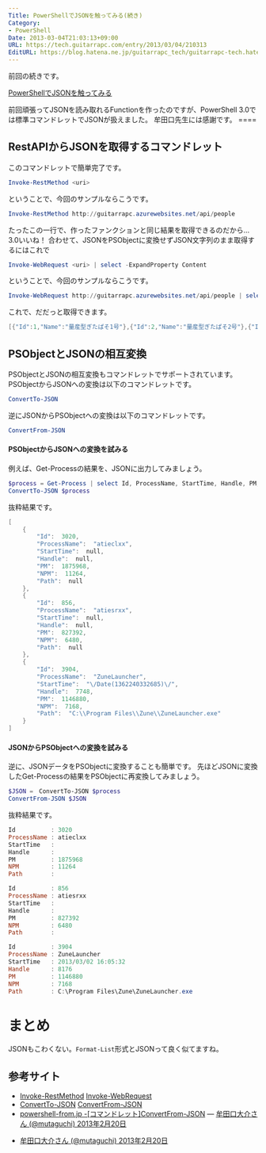 ```yaml
---
Title: PowerShellでJSONを触ってみる(続き)
Category:
- PowerShell
Date: 2013-03-04T21:03:13+09:00
URL: https://tech.guitarrapc.com/entry/2013/03/04/210313
EditURL: https://blog.hatena.ne.jp/guitarrapc_tech/guitarrapc-tech.hatenablog.com/atom/entry/6802418398340423764
---
```


<!--
Date: 2013-03-04T21:03:13+09:00
URL: https://tech.guitarrapc.com/entry/2013/03/04/210313
-->

前回の続きです。

[PowerShellでJSONを触ってみる](https://tech.guitarrapc.com/entry/2013/02/20/100238)

前回頑張ってJSONを読み取れるFunctionを作ったのですが、PowerShell 3.0では標準コマンドレットでJSONが扱えました。 牟田口先生には感謝です。 ====
## RestAPIからJSONを取得するコマンドレット
このコマンドレットで簡単完了です。

```ps1
Invoke-RestMethod <uri>
```

ということで、今回のサンプルならこうです。

```ps1
Invoke-RestMethod http://guitarrapc.azurewebsites.net/api/people
```

たったこの一行で、作ったファンクションと同じ結果を取得できるのだから…3.0いいね！ 合わせて、JSONをPSObjectに変換せずJSON文字列のまま取得するにはこれで

```ps1
Invoke-WebRequest <uri> | select -ExpandProperty Content
```

ということで、今回のサンプルならこうです。

```ps1
Invoke-WebRequest http://guitarrapc.azurewebsites.net/api/people | select -ExpandProperty Content
```

これで、だだっと取得できます。

```ps1
[{"Id":1,"Name":"量産型ぎたぱそ1号"},{"Id":2,"Name":"量産型ぎたぱそ2号"},{"Id":3,"Name":"量産型ぎたぱそ3号"},{"Id":4,"N......
```

## PSObjectとJSONの相互変換
PSObjectとJSONの相互変換もコマンドレットでサポートされています。 PSObjectからJSONへの変換は以下のコマンドレットです。

```ps1
ConvertTo-JSON
```

逆にJSONからPSObjectへの変換は以下のコマンドレットです。

```ps1
ConvertFrom-JSON
```

#### PSObjectからJSONへの変換を試みる
例えば、Get-Processの結果を、JSONに出力してみましょう。

```ps1
$process = Get-Process | select Id, ProcessName, StartTime, Handle, PM, NPM, Path
ConvertTo-JSON $process
```

抜粋結果です。

```ps1
[
	{
		"Id":  3020,
		"ProcessName":  "atieclxx",
		"StartTime":  null,
		"Handle":  null,
		"PM":  1875968,
		"NPM":  11264,
		"Path":  null
	},
	{
		"Id":  856,
		"ProcessName":  "atiesrxx",
		"StartTime":  null,
		"Handle":  null,
		"PM":  827392,
		"NPM":  6480,
		"Path":  null
	},
	{
		"Id":  3904,
		"ProcessName":  "ZuneLauncher",
		"StartTime":  "\/Date(1362240332685)\/",
		"Handle":  7748,
		"PM":  1146880,
		"NPM":  7168,
		"Path":  "C:\\Program Files\\Zune\\ZuneLauncher.exe"
	}
]
```

#### JSONからPSObjectへの変換を試みる
逆に、JSONデータをPSObjectに変換することも簡単です。 先ほどJSONに変換したGet-Processの結果をPSObjectに再変換してみましょう。

```ps1
$JSON =　ConvertTo-JSON $process
ConvertFrom-JSON $JSON
```

抜粋結果です。

```ps1
Id          : 3020
ProcessName : atieclxx
StartTime   :
Handle      :
PM          : 1875968
NPM         : 11264
Path        :

Id          : 856
ProcessName : atiesrxx
StartTime   :
Handle      :
PM          : 827392
NPM         : 6480
Path        :

Id          : 3904
ProcessName : ZuneLauncher
StartTime   : 2013/03/02 16:05:32
Handle      : 8176
PM          : 1146880
NPM         : 7168
Path        : C:\Program Files\Zune\ZuneLauncher.exe
```

# まとめ

JSONもこわくない。`Format-List`形式とJSONって良く似てますね。

## 参考サイト

* [Invoke-RestMethod](http://technet.microsoft.com/en-us/library/hh849971.aspx) [Invoke-WebRequest](http://technet.microsoft.com/en-us/library/hh849901.aspx)
* [ConvertTo-JSON](http://technet.microsoft.com/en-us/library/hh849922.aspx) [ConvertFrom-JSON](http://technet.microsoft.com/en-us/library/hh849898.aspx)
* [powershell-from.jp -[コマンドレット]ConvertFrom-JSON](http://blog.powershell-from.jp/?p=1826)
— [牟田口大介さん (@mutaguchi) 2013年2月20日](https://twitter.com/mutaguchi/status/304232813945827328)
- [牟田口大介さん (@mutaguchi) 2013年2月20日](https://twitter.com/mutaguchi/status/304233514403000320)
